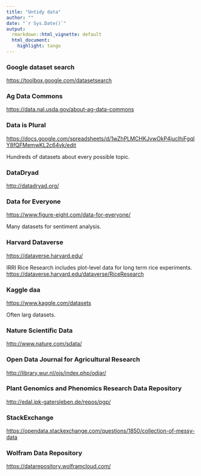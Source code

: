 ```yaml
---
title: "Untidy data"
author: ""
date: "`r Sys.Date()`"
output:
  rmarkdown::html_vignette: default
  html_document:
    highlight: tango
---
```


### Google dataset search
https://toolbox.google.com/datasetsearch

### Ag Data Commons
https://data.nal.usda.gov/about-ag-data-commons


### Data is Plural
https://docs.google.com/spreadsheets/d/1wZhPLMCHKJvwOkP4juclhjFgqIY8fQFMemwKL2c64vk/edit

Hundreds of datasets about every possible topic.

### DataDryad
http://datadryad.org/


### Data for Everyone
https://www.figure-eight.com/data-for-everyone/

Many datasets for sentiment analysis.


### Harvard Dataverse
https://dataverse.harvard.edu/

IRRI Rice Research includes plot-level data for long term rice experiments.
https://dataverse.harvard.edu/dataverse/RiceResearch

### Kaggle daa
https://www.kaggle.com/datasets

Often larg datasets.

### Nature Scientific Data
http://www.nature.com/sdata/


### Open Data Journal for Agricultural Research
http://library.wur.nl/ojs/index.php/odjar/


### Plant Genomics and Phenomics Research Data Repository
http://edal.ipk-gatersleben.de/repos/pgp/

### StackExchange
https://opendata.stackexchange.com/questions/1850/collection-of-messy-data


### Wolfram Data Repository 
https://datarepository.wolframcloud.com/


